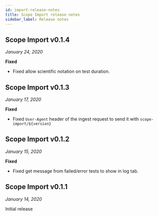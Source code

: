 ```yaml
---
id: import-release-notes
title: Scope Import release notes
sidebar_label: Release notes
---
```



## Scope Import v0.1.4

*January 24, 2020*

**Fixed**
- Fixed allow scientific notation on test duration.



## Scope Import v0.1.3

*January 17, 2020*

**Fixed**
- Fixed `User-Agent` header of the ingest request to send it with `scope-import/${version}`


## Scope Import v0.1.2

*January 15, 2020*

**Fixed**
- Fixed get message from failed/error tests to show in log tab.


## Scope Import v0.1.1

*January 14, 2020*

Initial release






